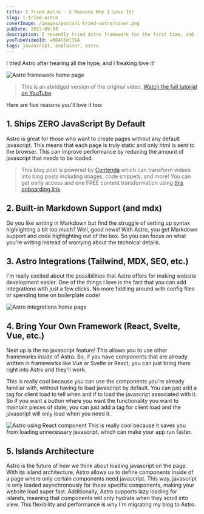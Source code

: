 ```yaml
---
title: I Tried Astro - 5 Reasons Why I Love It!
slug: i-tried-astro
coverImage: /images/posts/i-tried-astro/cover.png
pubDate: 2022-09-08
description: I recently tried Astro framework for the first time, and it's amazing!
youTubeVideoId: wND4lSml31A
tags: javascript, explainer, astro
---
```


I tried Astro after hearing all the hype, and I freaking love it!

![Astro framework home page](/images/posts/i-tried-astro/1.jpg)

> This is an abridged version of the original video. [Watch the full tutorial on YouTube](https://youtu.be/wND4lSml31A).

Here are five reasons you'll love it too:

## 1. Ships ZERO JavaScript By Default

Astro is great for those who want to create pages without any default javascript. This means that each page is truly static and only html is sent to the browser. This can improve performance by reducing the amount of javascript that needs to be loaded.

> This blog post is powered by [Contenda](https://contenda.co/) which can transform videos into blog posts including images, code snippets, and more! You can get early access and one FREE content transformation using [this onboarding link](https://contenda.co/jamesqquick).

## 2. Built-in Markdown Support (and mdx)

Do you like writing in Markdown but find the struggle of setting up syntax highlighting a bit too much? Well, good news! With Astro, you get Markdown support and code highlighting out of the box. So you can focus on what you're writing instead of worrying about the technical details.

## 3. Astro Integrations (Tailwind, MDX, SEO, etc.)

I'm really excited about the possibilities that Astro offers for making website development easier. One of the things I love is the fact that you can add integrations with just a few clicks. No more fiddling around with config files or spending time on boilerplate code!

![Astro integrations home page](/images/posts/i-tried-astro/3.jpg)

## 4. Bring Your Own Framework (React, Svelte, Vue, etc.)

Next up is the no javascript feature! This allows you to use other frameworks inside of Astro. So, if you have components that are already written in frameworks like Vue or Svelte or React, you can just bring them right into Astro and they'll work.

This is really cool because you can use the components you're already familiar with, without having to load javascript by default. You can just add a tag for client load to tell when and if to load the javascript associated with it. So if you want a button where you want the functionality you want to maintain pieces of state, you can just add a tag for client load and the javascript will only load when you need it.

![Astro using React component](/images/posts/i-tried-astro/4.jpg)
This is really cool because it saves you from loading unnecessary javascript, which can make your app run faster.

## 5. Islands Architecture

Astro is the future of how we think about loading javascript on the page. With its island architecture, Astro allows us to define components inside of a page where only certain components need javascript. This way, javascript is only loaded asynchronously for those specific components, making your website load super fast. Additionally, Astro supports lazy loading for islands, meaning that components will only hydrate when they scroll into view. This flexibility and performance is why I'm migrating my blog to Astro.
